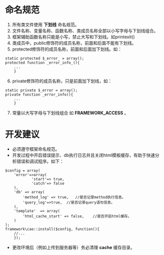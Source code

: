 # 命名规范
1. 所有类文件使用 **下划线** 命名规范。
2. 文件名称、变量名称、函数名称、类成员名称全部以小写字母与下划线组合。
3. 框架辅助函数名称只能是小写，禁止大写和下划线。如printexit()
4. 类成员中，public修饰符的成员名称，前面和后面不能有下划线。
5. protected修饰符的成员名称，前面和后面加下划线。如：
~~~
static protected $_error_ = array();
protected function _error_info_(){
	...
	}
~~~
6. private修饰符的成员名称，只是前面加下划线，如：
~~~
static private $_error = array();
private function _error_info(){
	...
	}
~~~
7. 常量以大写字母与下划线组合 如 **FRAMEWORK_ACCESS** 。


# 开发建议
* 必须遵守框架命名规范。
* 开发过程中开启错误提示、db执行日志并且关闭html模板缓存，有助于快速分析错误和调试程序。如下：
~~~
$config = array(
    'error'=>array(
            'start'=> true,
            'catch'=> false
    ),
    'db' => array(
		'method_log' => true,	//是否记录method执行信息。
		'query_log'=>true,	//是否记录query语句信息。
	),
    'template'	=> array(
        'html_cache_start' => false,	//是否开启html缓存。
    )
);
framework\cao::install($config, function(){
	//...
	});
~~~
* 更改环境后（例如上传到服务器等）务必清理 **cache** 缓存目录。
